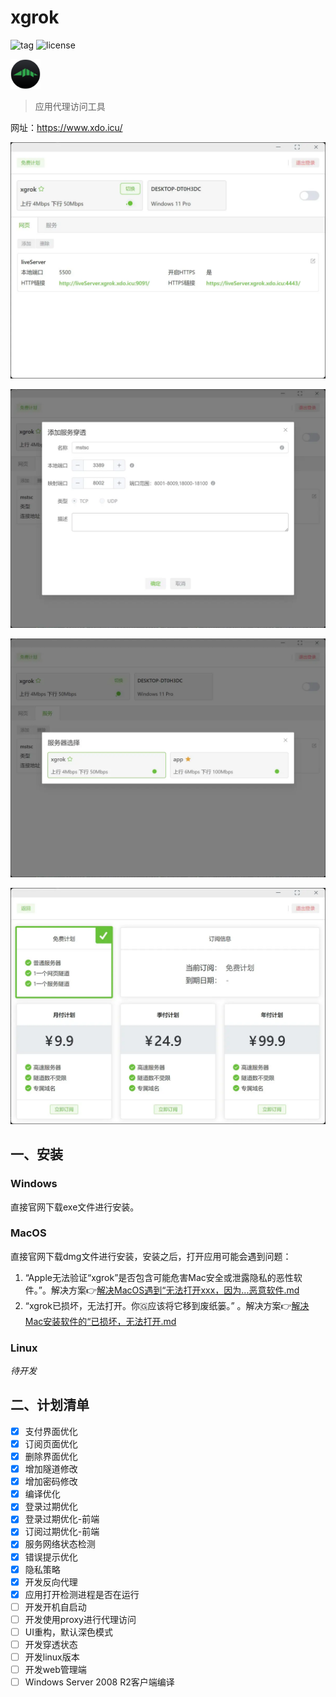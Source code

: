 # xgrok
![tag](https://img.shields.io/github/tag/meterXu/xgrok.svg)
![license](https://img.shields.io/github/license/meterXu/xgrok.svg)

<img src="assets/icon.png" width=48/> 

> 应用代理访问工具

网址：https://www.xdo.icu/

![c1.jpg](assets%2F%E8%BD%AF%E4%BB%B6%E7%95%8C%E9%9D%A2%2Fc1.jpg)

![c2.jpg](assets%2F%E8%BD%AF%E4%BB%B6%E7%95%8C%E9%9D%A2%2Fc2.jpg)

![c3.jpg](assets%2F%E8%BD%AF%E4%BB%B6%E7%95%8C%E9%9D%A2%2Fc3.jpg)

![c4.jpg](assets%2F%E8%BD%AF%E4%BB%B6%E7%95%8C%E9%9D%A2%2Fc4.jpg)

## 一、安装
### Windows
直接官网下载exe文件进行安装。
### MacOS
直接官网下载dmg文件进行安装，安装之后，打开应用可能会遇到问题：
1. “Apple无法验证“xgrok”是否包含可能危害Mac安全或泄露隐私的恶性软件。”。解决方案👉[解决MacOS遇到“无法打开xxx，因为...恶意软件.md](assets%2Fdoc%2F%E8%A7%A3%E5%86%B3MacOS%E9%81%87%E5%88%B0%E2%80%9C%E6%97%A0%E6%B3%95%E6%89%93%E5%BC%80xxx%EF%BC%8C%E5%9B%A0%E4%B8%BA...%E6%81%B6%E6%84%8F%E8%BD%AF%E4%BB%B6.md) 
2. “xgrok已损坏，无法打开。你🇬应该将它移到废纸篓。” 。解决方案👉[解决Mac安装软件的“已损坏，无法打开.md](assets%2Fdoc%2F%E8%A7%A3%E5%86%B3Mac%E5%AE%89%E8%A3%85%E8%BD%AF%E4%BB%B6%E7%9A%84%E2%80%9C%E5%B7%B2%E6%8D%9F%E5%9D%8F%EF%BC%8C%E6%97%A0%E6%B3%95%E6%89%93%E5%BC%80.md)
### Linux
*待开发*

## 二、计划清单

- [x] 支付界面优化
- [x] 订阅页面优化
- [x] 删除界面优化
- [x] 增加隧道修改
- [x] 增加密码修改
- [x] 编译优化
- [x] 登录过期优化
- [x] 登录过期优化-前端
- [x] 订阅过期优化-前端
- [x] 服务网络状态检测
- [x] 错误提示优化
- [x] 隐私策略
- [x] 开发反向代理
- [x] 应用打开检测进程是否在运行
- [ ] 开发开机自启动
- [ ] 开发使用proxy进行代理访问
- [ ] UI重构，默认深色模式
- [ ] 开发穿透状态
- [ ] 开发linux版本
- [ ] 开发web管理端
- [ ] Windows Server 2008 R2客户端编译